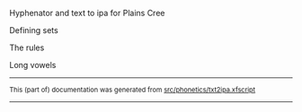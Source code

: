 Hyphenator and text to ipa for Plains Cree

Defining sets

The rules

Long vowels

* * *

<small>This (part of) documentation was generated from [src/phonetics/txt2ipa.xfscript](https://github.com/giellalt/lang-crk/blob/main/src/phonetics/txt2ipa.xfscript)</small>

---

